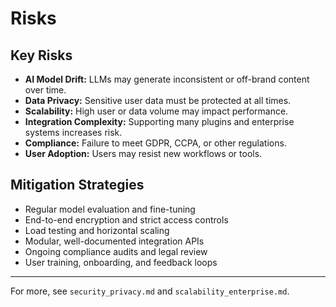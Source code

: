 # Risks

## Key Risks
- **AI Model Drift:** LLMs may generate inconsistent or off-brand content over time.
- **Data Privacy:** Sensitive user data must be protected at all times.
- **Scalability:** High user or data volume may impact performance.
- **Integration Complexity:** Supporting many plugins and enterprise systems increases risk.
- **Compliance:** Failure to meet GDPR, CCPA, or other regulations.
- **User Adoption:** Users may resist new workflows or tools.

## Mitigation Strategies
- Regular model evaluation and fine-tuning
- End-to-end encryption and strict access controls
- Load testing and horizontal scaling
- Modular, well-documented integration APIs
- Ongoing compliance audits and legal review
- User training, onboarding, and feedback loops

---

For more, see `security_privacy.md` and `scalability_enterprise.md`.

